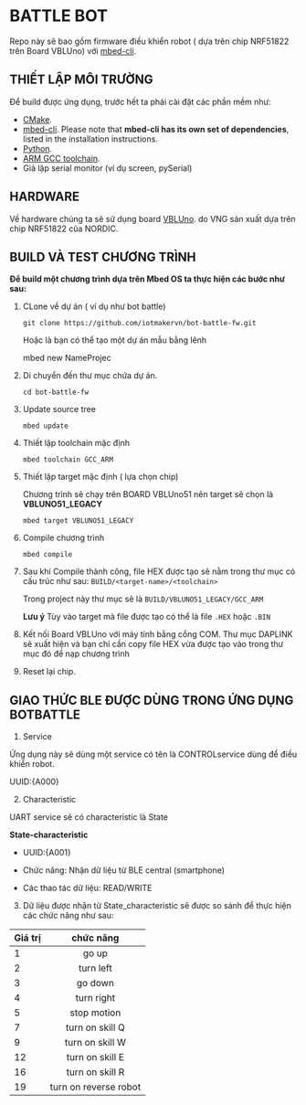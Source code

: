 # BATTLE BOT

Repo này sẽ bao gồm firmware điều khiển robot ( dựa trên chip NRF51822 trên Board VBLUno) với [mbed-cli](https://github.com/ARMmbed/mbed-cli).

THIẾT LẬP MÔI TRƯỜNG
----------------------

Để build được ứng dụng, trước hết ta phải cài đặt các phần mềm như:
* [CMake](http://www.cmake.org/download/).
* [mbed-cli](https://github.com/ARMmbed/mbed-cli). Please note that **mbed-cli has its own set of dependencies**, listed in the installation instructions.
* [Python](https://www.python.org/downloads/).
* [ARM GCC toolchain](https://gnu-mcu-eclipse.github.io/toolchain/arm/install/).
* Giả lập serial monitor (ví dụ screen, pySerial)

HARDWARE
--------

Về hardware chúng ta sẽ sử dụng board [VBLUno](https://vngiotlab.github.io/vbluno/vi/mydoc_introduction_vi.html). do VNG sản xuất dựa trên chip NRF51822 của NORDIC.

BUILD VÀ TEST CHƯƠNG TRÌNH
---------------------------

__Để build một chương trình dựa trên Mbed OS ta thực hiện các bước như sau:__
1. CLone về dự án ( ví dụ như bot battle)

	```
	git clone https://github.com/iotmakervn/bot-battle-fw.git
	```

	Hoặc là bạn có thể tạo một dự án mẫu bằng lênh

	mbed new NameProjec	

2. Di chuyển đến thư mục chứa dự án.

	```
	cd bot-battle-fw
	```

3. Update source tree

	```
	mbed update
	```

4. Thiết lập toolchain mặc định

	```
	mbed toolchain GCC_ARM
	```

5. Thiết lập target mặc định ( lựa chọn chip)

	Chương trình sẽ chạy trên BOARD VBLUno51 nên target sẽ chọn là **VBLUNO51_LEGACY**

	```
	mbed target VBLUNO51_LEGACY
	```

6. Compile chương trình

	```
	mbed compile
	```

7. Sau khi Compile thành công, file HEX được tạo sẽ nằm trong thư mục có cấu trúc như sau: ```BUILD/<target-name>/<toolchain>```

	Trong project này thư mục sẽ là ```BUILD/VBLUNO51_LEGACY/GCC_ARM```

	**Lưu ý** Tùy vào target mà file được tạo có thể là file `.HEX` hoặc `.BIN`

8. Kết nối Board VBLUno với máy tính bằng cổng COM. Thư mục DAPLINK sẽ xuất hiện và bạn chỉ cần copy file HEX vừa được tạo vào trong thư mục đó để nạp chương trình

9. Reset lại chip.

GIAO THỨC BLE ĐƯỢC DÙNG TRONG ỨNG DỤNG BOTBATTLE
---------------------------------------------------

1. Service

Ứng dụng này sẽ dùng một service có tên là CONTROLservice dùng để điều khiển robot.

UUID:{A000}

2. Characteristic

UART service sẽ có characteristic là State

**State-characteristic**

* UUID:{A001}

* Chức năng: Nhận dữ  liệu từ BLE central (smartphone)

* Các thao tác dữ liệu: READ/WRITE



3. Dữ liệu được nhận từ State_characteristic sẽ được so sánh để thực hiện các chức năng như sau:

| Giá trị | chức năng |
| ---------- |:-------------:|
|  1  | go up |
|  2  | turn left |
|  3  | go down |
|  4  | turn right |
|  5  | stop motion |
|  7  | turn on skill Q |
|  9  | turn on skill W |
|  12  | turn on skill E |
|  16  | turn on skill R |
|  19  | turn on reverse robot |
